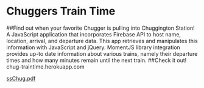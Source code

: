 # Chuggers Train Time
##Find out when your favorite Chugger is pulling into Chuggington Station!
A JavaScript application that incorporates Firebase API to host name, location, arrival, and departure data.
This app retrieves and manipulates this information with JavaScript and jQuery. 
MomentJS library integration provides up-to date information about various trains, namely their departure times and how many minutes remain until the next train.
##Check it out!
chug-traintime.herokuapp.com 

[ssChug.pdf](https://github.com/jsoranno/traintime/files/486417/ssChug.pdf)
